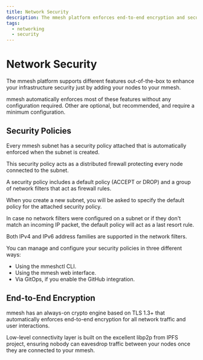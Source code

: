 ```yaml
---
title: Network Security
description: The mmesh platform enforces end-to-end encryption and security policies out of the box. Just add the nodes to your virtual private topology.
tags:
  - networking
  - security
---
```


# Network Security

The mmesh platform supports different features out-of-the-box to enhance your infrastructure security just by adding your nodes to your mmesh.

mmesh automatically enforces most of these features without any configuration required. Other are optional, but recommended, and require a minimum configuration.

## Security Policies

Every mmesh subnet has a security policy attached that is automatically enforced when the subnet is created.

This security policy acts as a distributed firewall protecting every node connected to the subnet.

A security policy includes a default policy (ACCEPT or DROP) and a group of network filters that act as firewall rules.

When you create a new subnet, you will be asked to specify the default policy for the attached security policy.

In case no network filters were configured on a subnet or if they don't match an incoming IP packet, the default policy will act as a last resort rule.

Both IPv4 and IPv6 address families are supported in the network filters.

You can manage and configure your security policies in three different ways:

- Using the mmeshctl CLI.
- Using the mmesh web interface.
- Via GitOps, if you enable the GitHub integration.

## End-to-End Encryption

mmesh has an always-on crypto engine based on TLS 1.3+ that automatically enforces end-to-end encryption for all network traffic and user interactions.

Low-level connectivity layer is built on the excellent libp2p from IPFS project, ensuring nobody can eavesdrop traffic between your nodes once they are connected to your mmesh.
